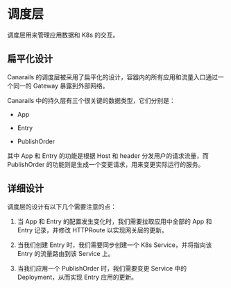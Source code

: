 # 调度层

调度层用来管理应用数据和 K8s 的交互。

## 扁平化设计

Canarails 的调度层被采用了扁平化的设计，容器内的所有应用和流量入口通过一个同一的 Gateway 暴露到外部网络。

Canarails 中的持久层有三个很关键的数据类型，它们分别是：

- App

- Entry

- PublishOrder

其中 App 和 Entry 的功能是根据 Host 和 header 分发用户的请求流量，而 PublishOrder 的功能则是生成一个变更请求，用来变更实际运行的服务。

## 详细设计

调度层的设计有以下几个需要注意的点：

1. 当 App 和 Entry 的配置发生变化时，我们需要拉取应用中全部的 App 和 Entry 记录，并修改 HTTPRoute 以实现网关层的更新。

2. 当我们创建 Entry 时，我们需要同步创建一个 K8s Service，并将指向该 Entry 的流量路由到该 Service 上。

3. 当我们应用一个 PublishOrder 时，我们需要变更 Service 中的 Deployment，从而实现 Entry 应用的更新。
